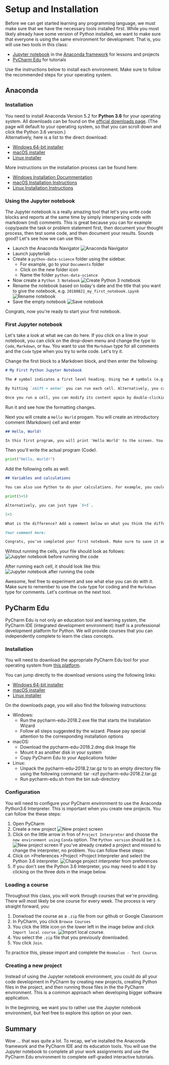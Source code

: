 # Setup and Installation

Before we can get started learning any programming language, we must make sure that we have the necessary tools installed first. While you most likely already have some version of Python installed, we want to make sure that everyone is using the same environment for development. That is, you will use two tools in this class: <br>
* [Jupyter notebook]() in the [Anaconda framework]() for lessons and projects
* [PyCharm Edu]() for tutorials

Use the instructions below to install each environment. Make sure to follow the recommended steps for your operating system.

## Anaconda

### Installation
You need to install Anaconda Version 5.2 for **Python 3.6** for your operating system. All downloads can be found on the [official downloads page](https://www.anaconda.com/download/). (The page will default to your operating system, so that you can scroll down and click the Python 3.6 version.) <br>
Alternatively, here is a list to the direct download:
* [Windows 64-bit installer](https://repo.anaconda.com/archive/Anaconda3-5.2.0-Windows-x86_64.exe)
* [macOS installer](https://repo.anaconda.com/archive/Anaconda3-5.2.0-MacOSX-x86_64.pkg)
* [Linux installer](https://repo.anaconda.com/archive/Anaconda3-5.2.0-Linux-x86_64.sh)

More instructions on the installation process can be found here:
* [Windows Installation Docummentation](https://docs.anaconda.com/anaconda/install/windows)
* [macOS Installation Instructions](https://docs.anaconda.com/anaconda/install/mac-os.html)
* [Linux Installation Instructions](https://docs.anaconda.com/anaconda/install/linux.html)

### Using the Jupyter notebook

The Jupyter notebook is a really amazing tool that let's you write code blocks and reports at the same time by simply interspersing code with markdown (md) comments. This is great because you can for example copy/paste the task or problem statement first, then document your thought process, then test some code, and then document your results. Sounds good? Let's see how we can use this.

* Launch the Anaconda Navigator
  ![Anaconda Navigator](img/anaconda_navigator.png)
* Launch jupyterlab
* Create a `python-data-science` folder using the sidebar.
  * For example, go to your `Documents` folder
  * Click on the new folder icon
  * Name the folder `python-data-science`
* Now create a `Python 3 Notebook`
  ![Create Python 3 notebook](img/jupyter_createNotebook.png)
* Rename the notebook based on today's date and the title that you want to give the notebook, e.g. `20180821_my_first_notebook.ipynb`
  ![Rename notebook](img/jupyter_firstNotebook.png)
* Save the empty notebook
  ![Save notebook](img/jupyter_saveNotebook.png)

Congrats, now you're ready to start your first notebook.

### First Jupyter notebook

Let's take a look at what we can do here. If you click on a line in your notebook, you can click on the drop-down menu and change the type to `Code`, `Markdown`, or `Raw`. You want to use the `Markdown` type for all comments and the `Code` type when you try to write code. Let's try it.

Change the first block to a Markdown block, and then enter the following:
```md
# My First Python Jupyter Notebook

The # symbol indicates a first level heading. Using two # symbols (e.g ##) means second level heading, and so forth. This is good for structuring notebooks.

By hitting `shift + enter` you can run each cell. Alternatively, you can simply click on the play symbol in the top ribbon.

Once you run a cell, you can modify its content again by double-clicking on it.
```
Run it and see how the formatting changes.

Next you will create a `Hello World` progam. You will create an introductory comment (Markdown) cell and enter
```md
## Hello, World!

In this first program, you will print 'Hello World' to the screen. You will use the `print()` command to do so. Character strings are expressed using double-quotation marks.
```
Then you'll write the actual program (Code).
```py
print("Hello, World!")
```

Add the following cells as well:


```md
## Variables and calculations

You can also use Python to do your calculations. For example, you could calculate `5+5` and then print the result.
```

```py
print(5+5)
```

```md
Alternatively, you can just type `5+5`.
```

```py
5+5
```

```md
What is the difference? Add a comment below on what you think the difference is between `print(5+5)`` and `5+5`.
```

```md
Your comment here:
```

```md
Congrats, you've completed your first notebook. Make sure to save it and submit it to Google Classroom.
```

Wihtout running the cells, your file should look as follows:
![Jupyter notebook before running the code](img/jupyter_code_0.png)

After running each cell, it should look like this:
![Jupyter notebook after running the code](img/jupyter_code_1.png)

Awesome, feel free to experiment and see what else you can do with it. Make sure to remember to use the `Code` type for coding and the `Markdown` type for comments. Let's continue on the next tool.

## PyCharm Edu

PyCharm Edu is not only an education tool and learning system, the PyCharm IDE (integrated development environment) itself is a professional development platform for Python. We will provide courses that you can independently complete to learn the class concepts.

### Installation
You will need to download the appropriate PyCharm Edu tool for your operating system from [this platform](https://www.jetbrains.com/pycharm-edu/download/).

You can jump directly to the download versions using the following links:
* [Windows 64-bit installer](https://www.jetbrains.com/pycharm-edu/download/download-thanks.html?platform=windows)
* [macOS installer](https://www.jetbrains.com/pycharm-edu/download/download-thanks.html?platform=mac)
* [Linux installer](https://www.jetbrains.com/pycharm-edu/download/download-thanks.html?platform=linux)

On the downloads page, you will also find the following instructions:
* Windows:
  * Run the pycharm-edu-2018.2.exe file that starts the Installation Wizard
  * Follow all steps suggested by the wizard. Please pay special attention to the corresponding installation options
* macOS:
  * Download the pycharm-edu-2018.2.dmg disk Image file
  * Mount it as another disk in your system
  * Copy PyCharm Edu to your Applications folder
* Linux:
  * Unpack the pycharm-edu-2018.2.tar.gz to to an empty directory file using the following command:
tar -xzf pycharm-edu-2018.2.tar.gz
  * Run pycharm-edu.sh from the bin sub-directory

### Configuration

You will need to configure your PyCharm environment to use the Anaconda Python3.6 Interpreter. This is important when you create new projects. You can follow the these steps:
1. Open PyCharm
2. Create a new project
  ![New project screen](img/steps_a_1.png)
3. Click on the little arrow in fron of `Project Interpreter` and choose the `new environment using` `Conda` option. The `Python version` should be `3.6`.
  ![New project screen](img/steps_a_2.png)
If you've already created a project and missed to change the interpreter, no problem. You can follow these steps:
1. Click on >Preferences >Project >Project Interpreter and select the Python 3.6 interpreter.
  ![Change project interpreter from preferences](img/steps_b_1.png)
2. If you don't see the Python 3.6 Interpreter, you may need to add it by clicking on the three dots in the image below.

### Loading a course

Throughout this class, you will work through courses that we're providing. There will most likely be one course for every week. The process is very straight forward, you:
1. Donwload the course as a `.zip` file from our github or Google Classroom
2. In PyCharm, you click `Browse Courses`
3. You click the little icon on the lower left in the image below and click `Import local course`.
  ![Import local course.](img/joinCourse.png)
4. You select the `.zip` file that you previously downloaded.
5. You click `Join`.

To practice this, please import and complete the `Hoomaluo - Test Course`.

### Creating a new project

Instead of using the Jupyter notebook environment, you could do all your code development in PyCharm by creating new projects, creating Python files in the project, and then running those files in the the PyCharm environment. This is a common approach when developing bigger software application.

In the beginning, we want you to rather use the Jupyter notebook environment, but feel free to explore this option on your own.

## Summary

Wow ... that was quite a lot. To recap, we've installed the Anaconda framework and the PyCharm IDE and its education tools. You will use the Jupyter notebook to complete all your work assignments and use the PyCharm Edu environment to complete self-graded interactive tutorials.
